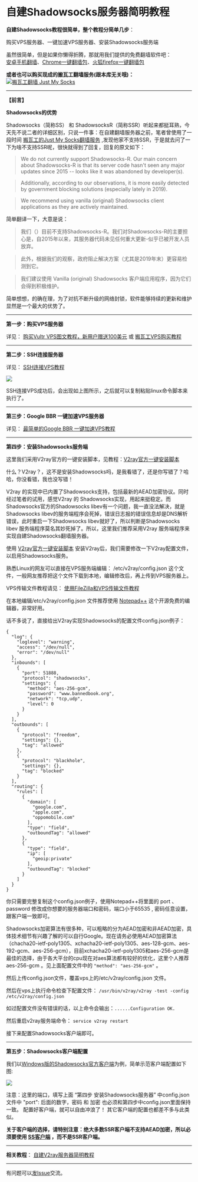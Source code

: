 <h1>自建Shadowsocks服务器简明教程</h1>

**自建Shadowsocks教程很简单，整个教程分简单几步**：

购买VPS服务器、一键加速VPS服务器、安装Shadowsocks服务端

虽然很简单，但是如果你懒得折腾，那就用我们提供的免费翻墙软件吧：<br>
<a href="https://github.com/bannedbook/fanqiang/wiki/%E5%AE%89%E5%8D%93%E7%BF%BB%E5%A2%99%E8%BD%AF%E4%BB%B6">安卓手机翻墙</a>、<a href="https://github.com/bannedbook/fanqiang/wiki/Chrome%E4%B8%80%E9%94%AE%E7%BF%BB%E5%A2%99%E5%8C%85" class="wiki-page-link">Chrome一键翻墙包</a>、<a href="https://github.com/bannedbook/fanqiang/wiki/%E7%81%AB%E7%8B%90firefox%E4%B8%80%E9%94%AE%E7%BF%BB%E5%A2%99%E5%8C%85" class="wiki-page-link">火狐firefox一键翻墙包</a> <br>

<b>或者也可以购买现成的搬瓦工翻墙服务(跟本库无关哦)：</b><br>
<a href="https://github.com/killgcd/justmysocks/blob/master/README.md"><img src="https://raw.githubusercontent.com/killgcd/justmysocks/master/images/bwgss.jpg" alt="搬瓦工翻墙 Just My Socks"></a>

***

**【前言】**

**Shadowsocks的优势**

Shadowsocks（简称SS） 和 ShadowsocksR（简称SSR）听起来都挺耳熟，今天先不说二者的详细区别，只说一件事：在自建翻墙服务器之前，笔者曾使用了一段时间 [搬瓦工的Just My Socks翻墙服务](https://github.com/killgcd/justmysocks/blob/master/README.md) ,发现他家不支持SSR，于是就去问了一下为啥不支持SSR呢，很快就得到了回复，回复的原文如下：

>We do not currently support Shadowsocks-R. Our main concern about Shadowsocks-R is that its server code hasn't seen any major updates since 2015 -- looks like it was abandoned by developer(s).

>Additionally, according to our observations, it is more easily detected by government blocking solutions (especially lately in 2019).

>We recommend using vanilla (original) Shadowsocks client applications as they are actively maintained.

简单翻译一下，大意是说：

>我们（）目前不支持Shadowsocks-R。我们对Shadowsocks-R的主要担心是，自2015年以来，其服务器代码未见任何重大更新-似乎已被开发人员放弃。

>此外，根据我们的观察，政府阻止解决方案（尤其是2019年末）更容易检测到它。

>我们建议使用 Vanilla (original) Shadowsocks 客户端应用程序，因为它们会得到积极维护。

简单想想，的确在理，为了对抗不断升级的网络封锁，软件能够持续的更新和维护显然是一个最大的优势了。

***

**第一步：购买VPS服务器**

详见： [购买Vultr VPS图文教程，新用户赠送100美元](https://github.com/bannedbook/fanqiang/blob/master/v2ss/%E8%B4%AD%E4%B9%B0Vultr%20VPS%E5%9B%BE%E6%96%87%E6%95%99%E7%A8%8B.md)
或 [搬瓦工VPS购买教程](https://github.com/bannedbook/fanqiang/blob/master/v2ss/%E7%BF%BB%E5%A2%99VPS%E6%8E%A8%E8%8D%90%EF%BC%9A%E6%90%AC%E7%93%A6%E5%B7%A5VPS%E8%B4%AD%E4%B9%B0%E6%95%99%E7%A8%8B.md)

***

**第二步：SSH连接服务器**

详见： [SSH连接VPS教程](https://github.com/bannedbook/fanqiang/blob/master/v2ss/SSH%E8%BF%9E%E6%8E%A5VPS%E6%95%99%E7%A8%8B.md)

![](https://raw.githubusercontent.com/bannedbook/fanqiang/master/v2ss/images/ss/xshell2.png)

SSH连接VPS成功后，会出现如上图所示，之后就可以复制粘贴linux命令脚本来执行了。

***

**第三步：Google BBR 一键加速VPS服务器**

详见： [最简单的Google BBR 一键加速VPS教程](https://github.com/bannedbook/fanqiang/blob/master/v2ss/%E6%9C%80%E7%AE%80%E5%8D%95%E7%9A%84Google%20BBR%20%E4%B8%80%E9%94%AE%E5%8A%A0%E9%80%9FVPS%E6%95%99%E7%A8%8B.md)

***

**第四步：安装Shadowsocks服务端**

这里我们采用V2ray官方的一键安装脚本，见教程：[V2ray官方一键安装脚本](https://github.com/bannedbook/fanqiang/blob/master/v2ss/V2ray%E5%AE%98%E6%96%B9%E4%B8%80%E9%94%AE%E5%AE%89%E8%A3%85%E8%84%9A%E6%9C%AC.md)

什么？V2ray？，这不是安装Shadowsocks吗，是我看错了，还是你写错了？哈哈，你没看错，我也没写错！

V2ray 的实现中已内置了Shadowsocks支持，包括最新的AEAD加密协议。同时经过笔者的试用，感觉V2ray 的 Shadowsocks实现，用起来挺稳定。而Shadowsocks官方的Shadowsocks libev有一个问题，我一直没法解决，就是Shadowsocks libev的服务端程序会死掉，错误日志报的错误信息却是DNS解析错误，此时重启一下Shadowsocks libev就好了，所以判断是Shadowsocks libev 服务端程序莫名其妙死掉了。所以，这里我们推荐采用V2ray 服务端程序来实现自建Shadowsocks翻墙服务器。

使用 [V2ray官方一键安装脚本](https://github.com/bannedbook/fanqiang/blob/master/v2ss/V2ray%E5%AE%98%E6%96%B9%E4%B8%80%E9%94%AE%E5%AE%89%E8%A3%85%E8%84%9A%E6%9C%AC.md) 安装V2ray后，我们需要修改一下V2ray配置文件，以启用Shadowsocks服务。

熟悉Linux的网友可以直接在VPS服务端编辑： /etc/v2ray/config.json 这个文件，一般网友推荐把这个文件下载到本地，编辑修改后，再上传到VPS服务器上。

VPS传输文件教程请见： [使用FileZilla和VPS传输文件教程](https://github.com/bannedbook/fanqiang/blob/master/v2ss/%E4%BD%BF%E7%94%A8FileZilla%E5%92%8CVPS%E4%BC%A0%E8%BE%93%E6%96%87%E4%BB%B6%E6%95%99%E7%A8%8B.md)

在本地编辑/etc/v2ray/config.json 文件推荐使用 [Notepad++](https://notepad-plus-plus.org/downloads/) 这个开源免费的编辑器，非常好用。

话不多说了，直接给出V2ray实现Shadowsocks的配置文件config.json例子：

```
{
  "log": {
    "loglevel": "warning",
    "access": "/dev/null",
    "error": "/dev/null"
  },
  "inbounds": [
    {
      "port": 51888,
      "protocol": "shadowsocks",
      "settings": {
        "method": "aes-256-gcm",
        "password": "www.bannedbook.org",
        "network": "tcp,udp",
        "level": 0
      }
    }
  ],
  "outbounds": [
    {
      "protocol": "freedom",
      "settings": {},
      "tag": "allowed"
    },
    {
      "protocol": "blackhole",
      "settings": {},
      "tag": "blocked"
    }
  ],
  "routing": {
    "rules": [
      {
        "domain": [
          "google.com",
          "apple.com",
          "oppomobile.com"
        ],
        "type": "field",
        "outboundTag": "allowed"
      },
      {
        "type": "field",
        "ip": [
          "geoip:private"
        ],
        "outboundTag": "blocked"
      }
    ]
  }
}
```
你只需要完整复制这个config.json例子，使用Notepad++将里面的 port 、password 修改成你想要的服务器端口和密码，端口小于65535 , 密码任意设置，跟客户端一致即可。

Shadowsocks加密算法有很多种，可以粗略的分为AEAD加密和非AEAD加密，具体技术细节有兴趣了解的可以自行Google。现在请务必使用AEAD加密算法（chacha20-ietf-poly1305、xchacha20-ietf-poly1305、aes-128-gcm、aes-192-gcm、aes-256-gcm），目前xchacha20-ietf-poly1305和aes-256-gcm是最佳的选择，由于各大平台的cpu现在对aes算法都有较好的优化，这里个人推荐aes-256-gcm 。见上面配置文件中的 `"method": "aes-256-gcm"`  。

然后上传config.json文件，覆盖vps上的/etc/v2ray/config.json 文件。

然后在vps上执行命令检查下配置文件： `/usr/bin/v2ray/v2ray -test -config /etc/v2ray/config.json`

如过配置文件没有错误的话，以上命令会输出：`......Configuration OK.`

然后重启v2ray服务端命令： `service v2ray restart`

接下来配置Shadowsocks客户端即可。

***

**第五步：Shadowsocks客户端配置**

我们以<a href="https://github.com/shadowsocks/shadowsocks-windows/releases">Windows版的Shadowsocks官方客户端</a>为例，简单示范客户端配置如下图:

![](https://raw.githubusercontent.com/bannedbook/fanqiang/master/v2ss/images/ss/ss-win1.jpg)

注意：这里的端口，填写上面 “第四步 安装Shadowsocks服务器” 中config.json文件中 "port": 后面的数字，密码 和 加密 也必须和第四步中config.json里面保持一致。
配置好客户端，就可以自由冲浪了！ 其它客户端的配置也都差不多与此类似。

<b>关于客户端的选择，请特别注意：绝大多数SSR客户端不支持AEAD加密，所以必须要使用 [SS客户端](https://shadowsocks.org/en/download/clients.html) ，而不是SSR客户端。</b>

***
<b>相关教程</b>： [自建V2ray服务器简明教程](https://github.com/bannedbook/fanqiang/blob/master/v2ss/%E8%87%AA%E5%BB%BAV2ray%E6%9C%8D%E5%8A%A1%E5%99%A8%E7%AE%80%E6%98%8E%E6%95%99%E7%A8%8B.md)
***

有问题可以<a href="https://github.com/bannedbook/fanqiang/issues">发Issue</a>交流。

